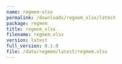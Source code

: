 ```yaml
---
name: regmem-xlsx
permalink: /downloads/regmem_xlsx/latest
package: regmem
title: regmem_xlsx
filename: regmem.xlsx
version: latest
full_version: 0.1.0
file: /data/regmem/latest/regmem.xlsx
---
```

